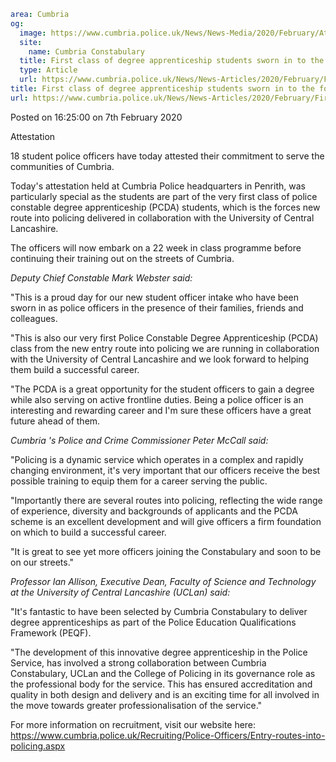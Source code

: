 ```yaml
area: Cumbria
og:
  image: https://www.cumbria.police.uk/News/News-Media/2020/February/Attestation-1jpg.jpg
  site:
    name: Cumbria Constabulary
  title: First class of degree apprenticeship students sworn in to the force
  type: Article
  url: https://www.cumbria.police.uk/News/News-Articles/2020/February/First-class-of-degree-apprenticeship-students-sworn-in-to-the-force.aspx
title: First class of degree apprenticeship students sworn in to the force
url: https://www.cumbria.police.uk/News/News-Articles/2020/February/First-class-of-degree-apprenticeship-students-sworn-in-to-the-force.aspx
```

Posted on 16:25:00 on 7th February 2020

Attestation

18 student police officers have today attested their commitment to serve the communities of Cumbria.

Today's attestation held at Cumbria Police headquarters in Penrith, was particularly special as the students are part of the very first class of police constable degree apprenticeship (PCDA) students, which is the forces new route into policing delivered in collaboration with the University of Central Lancashire.

The officers will now embark on a 22 week in class programme before continuing their training out on the streets of Cumbria.

_Deputy Chief Constable Mark Webster said:_

"This is a proud day for our new student officer intake who have been sworn in as police officers in the presence of their families, friends and colleagues.

"This is also our very first Police Constable Degree Apprenticeship (PCDA) class from the new entry route into policing we are running in collaboration with the University of Central Lancashire and we look forward to helping them build a successful career.

"The PCDA is a great opportunity for the student officers to gain a degree while also serving on active frontline duties. Being a police officer is an interesting and rewarding career and I'm sure these officers have a great future ahead of them.

_Cumbria 's Police and Crime Commissioner Peter McCall said:_

 "Policing is a dynamic service which operates in a complex and rapidly changing environment, it's very important that our officers receive the best possible training to equip them for a career serving the public.

"Importantly there are several routes into policing, reflecting the wide range of experience, diversity and backgrounds of applicants and the PCDA scheme is an excellent development and will give officers a firm foundation on which to build a successful career.

"It is great to see yet more officers joining the Constabulary and soon to be on our streets."

_Professor Ian Allison, Executive Dean, Faculty of Science and Technology at the University of Central Lancashire (UCLan) said:_

"It's fantastic to have been selected by Cumbria Constabulary to deliver degree apprenticeships as part of the Police Education Qualifications Framework (PEQF).

"The development of this innovative degree apprenticeship in the Police Service, has involved a strong collaboration between Cumbria Constabulary, UCLan and the College of Policing in its governance role as the professional body for the service. This has ensured accreditation and quality in both design and delivery and is an exciting time for all involved in the move towards greater professionalisation of the service."

For more information on recruitment, visit our website here: https://www.cumbria.police.uk/Recruiting/Police-Officers/Entry-routes-into-policing.aspx

